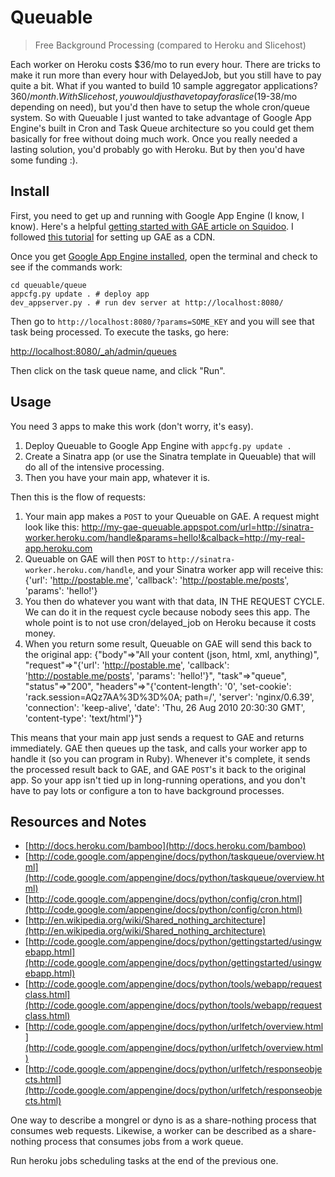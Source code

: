 # Queuable

> Free Background Processing (compared to Heroku and Slicehost)

Each worker on Heroku costs $36/mo to run every hour.  There are tricks to make it run more than every hour with DelayedJob, but you still have to pay quite a bit.  What if you wanted to build 10 sample aggregator applications?  $360/month.  With Slicehost, you would just have to pay for a slice ($19-38/mo depending on need), but you'd then have to setup the whole cron/queue system.  So with Queuable I just wanted to take advantage of Google App Engine's built in Cron and Task Queue architecture so you could get them basically for free without doing much work.  Once you really needed a lasting solution, you'd probably go with Heroku.  But by then you'd have some funding :).

## Install

First, you need to get up and running with Google App Engine (I know, I know).  Here's a helpful [getting started with GAE article on Squidoo](http://www.squidoo.com/Google-App-Engine).  I followed [this tutorial](http://www.digitalistic.com/2008/06/09/10-easy-steps-to-use-google-app-engine-as-your-own-cdn/) for setting up GAE as a CDN.

Once you get [Google App Engine installed](http://code.google.com/appengine/downloads.html), open the terminal and check to see if the commands work:

    cd queuable/queue
    appcfg.py update . # deploy app
    dev_appserver.py . # run dev server at http://localhost:8080/
    
Then go to `http://localhost:8080/?params=SOME_KEY` and you will see that task being processed.  To execute the tasks, go here:

[http://localhost:8080/_ah/admin/queues](http://localhost:8080/_ah/admin/queues)

Then click on the task queue name, and click "Run".

## Usage

You need 3 apps to make this work (don't worry, it's easy).

1. Deploy Queuable to Google App Engine with `appcfg.py update .`
2. Create a Sinatra app (or use the Sinatra template in Queuable) that will do all of the intensive processing.
3. Then you have your main app, whatever it is.

Then this is the flow of requests:

1. Your main app makes a `POST` to your Queuable on GAE.  A request might look like this:
        http://my-gae-queuable.appspot.com/url=http://sinatra-worker.heroku.com/handle&params=hello!&calback=http://my-real-app.heroku.com
2. Queuable on GAE will then `POST` to `http://sinatra-worker.heroku.com/handle`, and your Sinatra worker app will receive this:
      {'url': 'http://postable.me', 'callback': 'http://postable.me/posts', 'params': 'hello!'}
3. You then do whatever you want with that data, IN THE REQUEST CYCLE.  We can do it in the request cycle because nobody sees this app.  The whole point is to not use cron/delayed_job on Heroku because it costs money.
4. When you return some result, Queuable on GAE will send this back to the original app:
      {"body"=>"All your content (json, html, xml, anything)", "request"=>"{'url': 'http://postable.me', 'callback': 'http://postable.me/posts', 'params': 'hello!'}", "task"=>"queue", "status"=>"200", "headers"=>"{'content-length': '0', 'set-cookie': 'rack.session=AQz7AA%3D%3D%0A; path=/', 'server': 'nginx/0.6.39', 'connection': 'keep-alive', 'date': 'Thu, 26 Aug 2010 20:30:30 GMT', 'content-type': 'text/html'}"}

This means that your main app just sends a request to GAE and returns immediately.  GAE then queues up the task, and calls your worker app to handle it (so you can program in Ruby).  Whenever it's complete, it sends the processed result back to GAE, and GAE `POST`'s it back to the original app.  So your app isn't tied up in long-running operations, and you don't have to pay lots or configure a ton to have background processes.

## Resources and Notes

- [http://docs.heroku.com/bamboo](http://docs.heroku.com/bamboo)
- [http://code.google.com/appengine/docs/python/taskqueue/overview.html](http://code.google.com/appengine/docs/python/taskqueue/overview.html)
- [http://code.google.com/appengine/docs/python/config/cron.html](http://code.google.com/appengine/docs/python/config/cron.html)
- [http://en.wikipedia.org/wiki/Shared_nothing_architecture](http://en.wikipedia.org/wiki/Shared_nothing_architecture)
- [http://code.google.com/appengine/docs/python/gettingstarted/usingwebapp.html](http://code.google.com/appengine/docs/python/gettingstarted/usingwebapp.html)
- [http://code.google.com/appengine/docs/python/tools/webapp/requestclass.html](http://code.google.com/appengine/docs/python/tools/webapp/requestclass.html)
- [http://code.google.com/appengine/docs/python/urlfetch/overview.html](http://code.google.com/appengine/docs/python/urlfetch/overview.html)
- [http://code.google.com/appengine/docs/python/urlfetch/responseobjects.html](http://code.google.com/appengine/docs/python/urlfetch/responseobjects.html)


One way to describe a mongrel or dyno is as a share-nothing process that consumes web requests. Likewise, a worker can be described as a share-nothing process that consumes jobs from a work queue.

Run heroku jobs scheduling tasks at the end of the previous one.